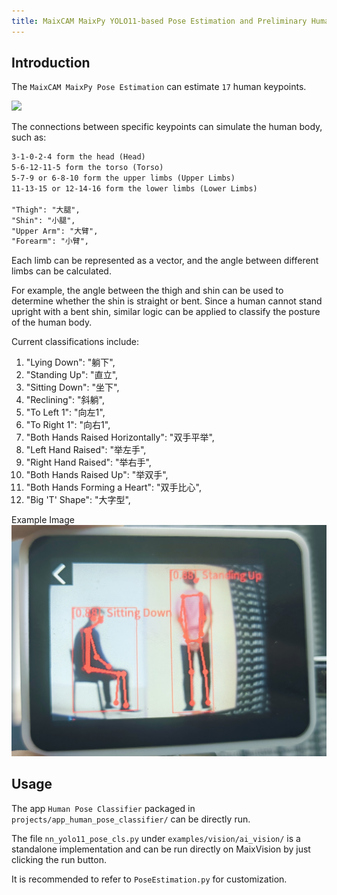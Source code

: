 ```yaml
---
title: MaixCAM MaixPy YOLO11-based Pose Estimation and Preliminary Human Posture Classification
---
```



## Introduction

The `MaixCAM MaixPy Pose Estimation` can estimate `17` human keypoints.

![](../../assets/body_keypoints.jpg)

The connections between specific keypoints can simulate the human body, such as:

```markdown
3-1-0-2-4 form the head (Head)
5-6-12-11-5 form the torso (Torso)
5-7-9 or 6-8-10 form the upper limbs (Upper Limbs)
11-13-15 or 12-14-16 form the lower limbs (Lower Limbs)

"Thigh": "大腿",
"Shin": "小腿",
"Upper Arm": "大臂",
"Forearm": "小臂",
```

Each limb can be represented as a vector, and the angle between different limbs can be calculated.

For example, the angle between the thigh and shin can be used to determine whether the shin is straight or bent. Since a human cannot stand upright with a bent shin, similar logic can be applied to classify the posture of the human body.

Current classifications include:

1. "Lying Down": "躺下",
2. "Standing Up": "直立",
3. "Sitting Down": "坐下",
4. "Reclining": "斜躺",
5. "To Left 1": "向左1",
6. "To Right 1": "向右1",
7. "Both Hands Raised Horizontally": "双手平举",
8. "Left Hand Raised": "举左手",
9. "Right Hand Raised": "举右手",
10. "Both Hands Raised Up": "举双手",
11. "Both Hands Forming a Heart": "双手比心",
12. "Big 'T' Shape": "大字型",


Example Image
![](../../assets/body_pose_classification.jpg)

## Usage

The app `Human Pose Classifier` packaged in `projects/app_human_pose_classifier/` can be directly run.

The file `nn_yolo11_pose_cls.py` under `examples/vision/ai_vision/` is a standalone implementation and can be run directly on MaixVision by just clicking the run button.

It is recommended to refer to `PoseEstimation.py` for customization.